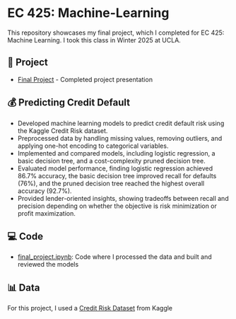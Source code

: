 # EC 425: Machine-Learning
This repository showcases my final project, which I completed for EC 425: Machine Learning. I took this class in Winter 2025 at UCLA.

## 📄 Project
- [Final Project](https://github.com/kmanu15/EC-425T-Machine-Learning/blob/main/Final%20Project.pdf) - Completed project presentation 

## 💰 Predicting Credit Default
- Developed machine learning models to predict credit default risk using the Kaggle Credit Risk dataset.
- Preprocessed data by handling missing values, removing outliers, and applying one-hot encoding to categorical variables.
- Implemented and compared models, including logistic regression, a basic decision tree, and a cost-complexity pruned decision tree.
- Evaluated model performance, finding logistic regression achieved 86.7% accuracy, the basic decision tree improved recall for defaults (76%), and the pruned decision tree reached the highest overall accuracy (92.7%).
- Provided lender-oriented insights, showing tradeoffs between recall and precision depending on whether the objective is risk minimization or profit maximization.

## 💻 Code
- [final_project.ipynb](https://github.com/kmanu15/EC-425T-Machine-Learning/blob/main/final_project.ipynb): Code where I processed the data and built and reviewed the models

## 📊 Data
For this project, I used a [Credit Risk Dataset](https://www.kaggle.com/datasets/laotse/credit-risk-dataset/data) from Kaggle
